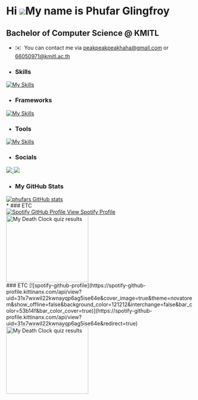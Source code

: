 Hi ![](https://user-images.githubusercontent.com/18350557/176309783-0785949b-9127-417c-8b55-ab5a4333674e.gif)My name is Phufar Glingfroy
========================================================================================================================================

Bachelor of Computer Science @ KMITL
------------------
*   ✉️  You can contact me via [peakpeakpeakhaha@gmail.com](mailto:peakpeakpeakhaha@gmail.com) or [66050971@kmitl.ac.th](mailto:66050971@kmitl.ac.th)

* ### Skills 
[![My Skills](https://skillicons.dev/icons?i=java,python,js,html,css)](https://skillicons.dev)
* ### Frameworks
[![My Skills](https://skillicons.dev/icons?i=svelte,tailwind)](https://skillicons.dev) 
* ### Tools
[![My Skills](https://skillicons.dev/icons?i=vscode,docker,postman,ubuntu,kali)](https://skillicons.dev)
* ### Socials
<p style={gap=5px}>
    <a href="https://skillicons.dev">
        <img src="https://skillicons.dev/icons?i=discord" />
    </a>
    <a href="https://www.instagram.com/phxfrr/">
         <img src="https://skillicons.dev/icons/?i=instagram">
    </a>
</p>

* ### My GitHub Stats
<div>
<a href="http://www.github.com/phufar"><img src="https://github-readme-stats.vercel.app/api?username=phufar&show&#95;icons=true&hide=&count&#95;private=true&title&#95;color=ef4444&text&#95;color=ffffff&icon&#95;color=ef4444&bg&#95;color=1c1917&hide&#95;border=true&show&#95;icons=true" alt="phufars GitHub stats" /></a>
</div>
* ### ETC
<div>
  <!-- Spotify Profile Image -->
  <a href="https://spotify-github-profile.kittinanx.com/api/view?uid=31x7wxwil22kwnayqp6ag5ise64e&redirect=true">
    <img src="https://spotify-github-profile.kittinanx.com/api/view?uid=31x7wxwil22kwnayqp6ag5ise64e&cover_image=true&theme=novatorem&show_offline=false&background_color=121212&interchange=false&bar_color=53b14f&bar_color_cover=true" alt="Spotify GitHub Profile" />
  </a>
  <!-- Link under the Spotify Profile Image -->
  <a href="https://spotify-github-profile.kittinanx.com/api/view?uid=31x7wxwil22kwnayqp6ag5ise64e&redirect=true">View Spotify Profile</a>
</div>

<!-- Death Clock Badge -->
<a href="https://www.death-clock.org">
  <img src="https://www.death-clock.org/death-clock-badge1.php?dod=Friday, 25th September&yod=2076&aod=Age 71" alt="My Death Clock quiz results" width="220" height="180" border="0" />
</a>
<div>
### ETC
[![spotify-github-profile](https://spotify-github-profile.kittinanx.com/api/view?uid=31x7wxwil22kwnayqp6ag5ise64e&cover_image=true&theme=novatorem&show_offline=false&background_color=121212&interchange=false&bar_color=53b14f&bar_color_cover=true)](https://spotify-github-profile.kittinanx.com/api/view?uid=31x7wxwil22kwnayqp6ag5ise64e&redirect=true)
</div>
<a href="https://www.death-clock.org">
<img src="https://www.death-clock.org/death-clock-badge1.php?dod=Friday, 25th September&yod=2076&aod=Age 71" alt="My Death Clock quiz results" width="220" height="180" border="0" />
</a>
							